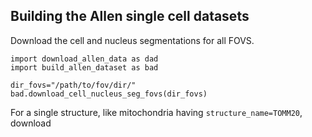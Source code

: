 ## Building the Allen single cell datasets 

Download the cell and nucleus segmentations for all FOVS. 
```
import download_allen_data as dad
import build_allen_dataset as bad

dir_fovs="/path/to/fov/dir/"
bad.download_cell_nucleus_seg_fovs(dir_fovs)
```

For a single structure, like mitochondria having `structure_name=TOMM20`, download 



